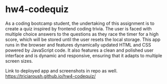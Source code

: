 # hw4-codequiz
As a coding bootcamp student, the undertaking of this assignment is to create a quiz inspired by frontend coding trivia.  The user is faced with multiple choice answers to the questions as they race the timer for a high score, which will be stored until the user resets the local storage.  This app runs in the browser and features dynamically updated HTML and CSS powered by JavaScript code. It also features a clean and polished user interface and is dynamic and responsive, ensuring that it adapts to multiple screen sizes.

Link to deployed app and screenshots in repo as well.  
https://triciaroush.github.io/hw4-codequiz/
